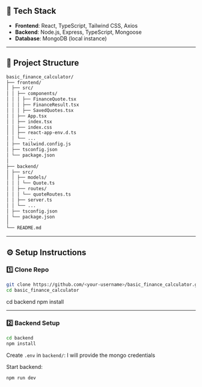 ## 🚀 Tech Stack

- **Frontend**: React, TypeScript, Tailwind CSS, Axios
- **Backend**: Node.js, Express, TypeScript, Mongoose
- **Database**: MongoDB (local instance)

---

## 📂 Project Structure

```bash
basic_finance_calculator/
├── frontend/
│ ├── src/
│ │ ├── components/
│ │ │ ├── FinanceQuote.tsx
│ │ │ ├── FinanceResult.tsx
│ │ │ ├── SavedQuotes.tsx
│ │ ├── App.tsx
│ │ ├── index.tsx
│ │ ├── index.css
│ │ ├── react-app-env.d.ts
│ │ └── ...
│ ├── tailwind.config.js
│ ├── tsconfig.json
│ └── package.json
│
├── backend/
│ ├── src/
│ │ ├── models/
│ │ │ └── Quote.ts
│ │ ├── routes/
│ │ │ └── quoteRoutes.ts
│ │ ├── server.ts
│ │ └── ...
│ ├── tsconfig.json
│ └── package.json
│
└── README.md
```

---

## ⚙️ Setup Instructions

### 1️⃣ Clone Repo

```bash
git clone https://github.com/<your-username>/basic_finance_calculator.git
cd basic_finance_calculator
```

cd backend
npm install

---

### 2️⃣ Backend Setup

```bash
cd backend
npm install
```

Create `.env` in `backend/`:
I will provide the mongo credentials

Start backend:

```bash
npm run dev

```
